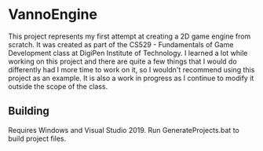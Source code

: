 # VannoEngine

This project represents my first attempt at creating a 2D game engine from scratch.  It was created as part of the CS529 - Fundamentals of Game Development class at DigiPen Institute of Technology.  I learned a lot while working on this project and there are quite a few things that I would do differently had I more time to work on it, so I wouldn't recommend using this project as an example.  It is also a work in progress as I continue to modify it outside the scope of the class.

## Building
Requires Windows and Visual Studio 2019. Run GenerateProjects.bat to build project files.